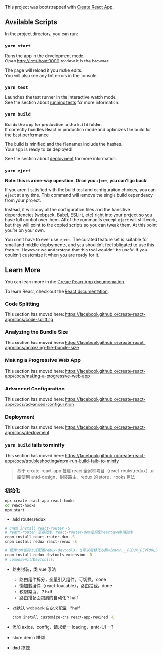 This project was bootstrapped with [Create React App](https://github.com/facebook/create-react-app).

## Available Scripts

In the project directory, you can run:

### `yarn start`

Runs the app in the development mode.<br />
Open [http://localhost:3000](http://localhost:3000) to view it in the browser.

The page will reload if you make edits.<br />
You will also see any lint errors in the console.

### `yarn test`

Launches the test runner in the interactive watch mode.<br />
See the section about [running tests](https://facebook.github.io/create-react-app/docs/running-tests) for more information.

### `yarn build`

Builds the app for production to the `build` folder.<br />
It correctly bundles React in production mode and optimizes the build for the best performance.

The build is minified and the filenames include the hashes.<br />
Your app is ready to be deployed!

See the section about [deployment](https://facebook.github.io/create-react-app/docs/deployment) for more information.

### `yarn eject`

**Note: this is a one-way operation. Once you `eject`, you can’t go back!**

If you aren’t satisfied with the build tool and configuration choices, you can `eject` at any time. This command will remove the single build dependency from your project.

Instead, it will copy all the configuration files and the transitive dependencies (webpack, Babel, ESLint, etc) right into your project so you have full control over them. All of the commands except `eject` will still work, but they will point to the copied scripts so you can tweak them. At this point you’re on your own.

You don’t have to ever use `eject`. The curated feature set is suitable for small and middle deployments, and you shouldn’t feel obligated to use this feature. However we understand that this tool wouldn’t be useful if you couldn’t customize it when you are ready for it.

## Learn More

You can learn more in the [Create React App documentation](https://facebook.github.io/create-react-app/docs/getting-started).

To learn React, check out the [React documentation](https://reactjs.org/).

### Code Splitting

This section has moved here: https://facebook.github.io/create-react-app/docs/code-splitting

### Analyzing the Bundle Size

This section has moved here: https://facebook.github.io/create-react-app/docs/analyzing-the-bundle-size

### Making a Progressive Web App

This section has moved here: https://facebook.github.io/create-react-app/docs/making-a-progressive-web-app

### Advanced Configuration

This section has moved here: https://facebook.github.io/create-react-app/docs/advanced-configuration

### Deployment

This section has moved here: https://facebook.github.io/create-react-app/docs/deployment

### `yarn build` fails to minify

This section has moved here: https://facebook.github.io/create-react-app/docs/troubleshooting#npm-run-build-fails-to-minify

> 基于 create-react-app 搭建 react 全家桶项目（react-router,redux）,ui 库使用 antd-design，封装路由，redux 的 store，hooks 用法

### 初始化

```sh
npx create-react-app react-hooks
cd react-hooks
npm start
```

- add router,redux

```sh
# cnpm install react-router -S
# react-router 是基础库，react-router-dom是搭配react在web端的库
cnpm install react-router-dom -S
cnpm install redux react-redux -S
```

```sh
# 使用npm包的方式配置redux-devtools，也可以用替代方案window.__REDUX_DEVTOOLS_EXTENSION__ && window.__REDUX_DEVTOOLS_EXTENSION__()
cnpm install redux-devtools-extension -D
# composeWithDevTools()
```

- 路由封装，类 vue 写法

  - 路由组件拆分，全量引入组件，可切换，done
  - 懒加载组件（react-loadable），路由拦截，done
  - 权限路由，？half
  - 路由搭配面包屑的自动化？half

- 对默认 webpack 自定义配置 -?half

  ```sh
  cnpm install customize-cra react-app-rewired -D
  ```

- 添加 axios，config，请求统一 loading，antd-UI --?

- store demo 样例

- dnd 拖拽
